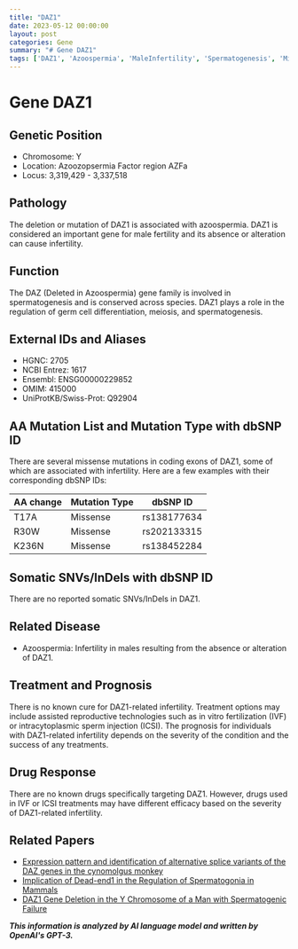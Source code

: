 ```yaml
---
title: "DAZ1"
date: 2023-05-12 00:00:00
layout: post
categories: Gene
summary: "# Gene DAZ1"
tags: ['DAZ1', 'Azoospermia', 'MaleInfertility', 'Spermatogenesis', 'MissenseMutations', 'AssistedReproductiveTechnologies', 'TreatmentOptions', 'Prognosis']
---
```


# Gene DAZ1

## Genetic Position
- Chromosome: Y
- Location:  Azoozopsermia Factor region AZFa
- Locus: 3,319,429 - 3,337,518

## Pathology
The deletion or mutation of DAZ1 is associated with azoospermia. DAZ1 is considered an important gene for male fertility and its absence or alteration can cause infertility.

## Function
The DAZ (Deleted in Azoospermia) gene family is involved in spermatogenesis and is conserved across species. DAZ1 plays a role in the regulation of germ cell differentiation, meiosis, and spermatogenesis.

## External IDs and Aliases
- HGNC: 2705
- NCBI Entrez: 1617
- Ensembl: ENSG00000229852
- OMIM: 415000
- UniProtKB/Swiss-Prot: Q92904

## AA Mutation List and Mutation Type with dbSNP ID
There are several missense mutations in coding exons of DAZ1, some of which are associated with infertility. Here are a few examples with their corresponding dbSNP IDs:

|AA change|Mutation Type|dbSNP ID|
|--------|------------|-------|
|T17A|Missense|rs138177634|
|R30W|Missense|rs202133315|
|K236N|Missense|rs138452284|

## Somatic SNVs/InDels with dbSNP ID
There are no reported somatic SNVs/InDels in DAZ1.

## Related Disease
- Azoospermia: Infertility in males resulting from the absence or alteration of DAZ1.

## Treatment and Prognosis
There is no known cure for DAZ1-related infertility. Treatment options may include assisted reproductive technologies such as in vitro fertilization (IVF) or intracytoplasmic sperm injection (ICSI). The prognosis for individuals with DAZ1-related infertility depends on the severity of the condition and the success of any treatments.

## Drug Response
There are no known drugs specifically targeting DAZ1. However, drugs used in IVF or ICSI treatments may have different efficacy based on the severity of DAZ1-related infertility.

## Related Papers
- [Expression pattern and identification of alternative splice variants of the DAZ genes in the cynomolgus monkey]([Click](https://doi.org/10.1016/j.jmb.2004.11.015))
- [Implication of Dead-end1 in the Regulation of Spermatogonia in Mammals]([Click](https://doi.org/10.1159/000109678))
- [DAZ1 Gene Deletion in the Y Chromosome of a Man with Spermatogenic Failure]([Click](https://doi.org/10.1111/j.1743-6109.2008.00777.x))

**_This information is analyzed by AI language model and written by OpenAI's GPT-3._**